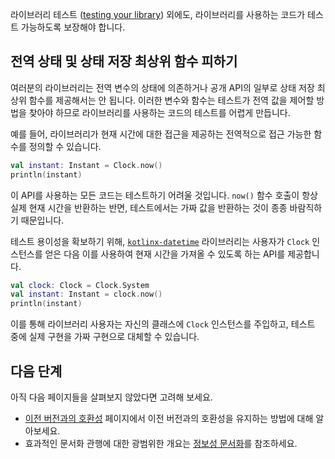 [//]: # (title: 테스트 용이성)

라이브러리 테스트 ([testing your library](api-guidelines-consistency.md#maintain-conventions-and-quality)) 외에도, 라이브러리를 사용하는 코드가 테스트 가능하도록 보장해야 합니다.

## 전역 상태 및 상태 저장 최상위 함수 피하기

여러분의 라이브러리는 전역 변수의 상태에 의존하거나 공개 API의 일부로 상태 저장 최상위 함수를 제공해서는 안 됩니다. 이러한 변수와 함수는 테스트가 전역 값을 제어할 방법을 찾아야 하므로 라이브러리를 사용하는 코드의 테스트를 어렵게 만듭니다.

예를 들어, 라이브러리가 현재 시간에 대한 접근을 제공하는 전역적으로 접근 가능한 함수를 정의할 수 있습니다.

```kotlin
val instant: Instant = Clock.now()
println(instant)
```

이 API를 사용하는 모든 코드는 테스트하기 어려울 것입니다. `now()` 함수 호출이 항상 실제 현재 시간을 반환하는 반면, 테스트에서는 가짜 값을 반환하는 것이 종종 바람직하기 때문입니다.

테스트 용이성을 확보하기 위해, [`kotlinx-datetime`](https://github.com/Kotlin/kotlinx-datetime) 라이브러리는 사용자가 `Clock` 인스턴스를 얻은 다음 이를 사용하여 현재 시간을 가져올 수 있도록 하는 API를 제공합니다.

```kotlin
val clock: Clock = Clock.System
val instant: Instant = clock.now()
println(instant)
```

이를 통해 라이브러리 사용자는 자신의 클래스에 `Clock` 인스턴스를 주입하고, 테스트 중에 실제 구현을 가짜 구현으로 대체할 수 있습니다.

## 다음 단계

아직 다음 페이지들을 살펴보지 않았다면 고려해 보세요.

*   [이전 버전과의 호환성](api-guidelines-backward-compatibility.md) 페이지에서 이전 버전과의 호환성을 유지하는 방법에 대해 알아보세요.
*   효과적인 문서화 관행에 대한 광범위한 개요는 [정보성 문서화](api-guidelines-informative-documentation.md)를 참조하세요.